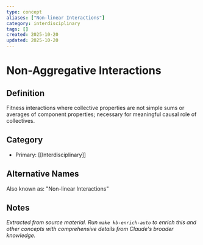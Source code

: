 ```yaml
---
type: concept
aliases: ["Non-linear Interactions"]
category: interdisciplinary
tags: []
created: 2025-10-20
updated: 2025-10-20
---
```


# Non-Aggregative Interactions

## Definition

Fitness interactions where collective properties are not simple sums or averages of component properties; necessary for meaningful causal role of collectives.

## Category

- Primary: [[Interdisciplinary]]

## Alternative Names

Also known as: "Non-linear Interactions"

## Notes

*Extracted from source material. Run `make kb-enrich-auto` to enrich this and other concepts with comprehensive details from Claude's broader knowledge.*
